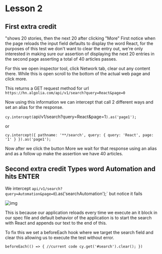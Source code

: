 # Lesson 2
## First extra credit

"shows 20 stories, then the next 20 after clicking "More"
First notice when the page reloads the input field defaults to display the word React, for the purposes of this test we don't want to clear the entry out, we're only interested in making sure our assertion of displaying the next 20 entries in the second page asserting a total of 40 articles passes.

For this we open inspector tool, click Network tab, clear out any content there.  While this is open scroll to the bottom of the actual web page and click more.

This returns a GET request method for url `https://hn.algolia.com/api/v1/search?query=React&page=0`

Now using this information we can intercept that call 2 different ways and set an alias for the response.

`cy.intercept(`api/v1/search?query=React&page=1`).as('page1');`

or

`cy.intercept({
        pathname: '**/search',
        query: {
          query: 'React',
          page: '1'
        }
      }).as('page1');`

Now after we click the button More we wait for that response using an alias and as a follow up make the assertion we have 40 articles.

## Second extra credit Types word Automation and hits ENTER
We intercept `api/v1/search?query=Automation&page=0`).as('searchAutomation');` but notice it fails

![img](/cypress-advanced-course/images/image_01.png)

This is because our application reloads every time we execute an it block in our spec file and default behavior of the application is to start the search with React and appends our text to the end of this.

To fix this we set a beforeEach hook where we target the search field and clear this allowing us to execute the test without error.

`beforeEach(() => {
    //current code
    cy.get('#search').clear();
  })`